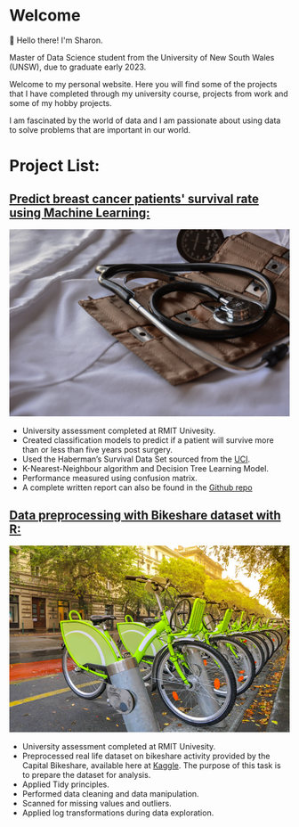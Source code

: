 # Welcome

👋 Hello there! I'm Sharon.

Master of Data Science student from the University of New South Wales (UNSW), due to graduate early 2023.

Welcome to my personal website. Here you will find some of the projects that I have completed through my university course, projects from work and some of my hobby projects.

I am fascinated by the world of data and I am passionate about using data to solve problems that are important in our world. 

# Project List:

## [Predict breast cancer patients' survival rate using Machine Learning:](https://github.com/sharonymtan/data-science-portfolio/tree/main/predicting-patient-survival-rate)
![Image](/images/marcelo-leal-unsplash.jpg)
- University assessment completed at RMIT Univesity.
- Created classification models to predict if a patient will survive more than or less than five years post surgery.
- Used the Haberman’s Survival Data Set sourced from the [UCI](https://archive.ics.uci.edu/ml/datasets/haberman's+survival).
- K-Nearest-Neighbour algorithm and Decision Tree Learning Model.
- Performance measured using confusion matrix.
- A complete written report can also be found in the [Github repo](https://github.com/sharonymtan/data-science-portfolio/tree/main/predicting-patient-survival-rate)




## [Data preprocessing with Bikeshare dataset with R:](https://github.com/sharonymtan/data-science-portfolio/tree/main/bikeshare-dataset-data-preprocessing)
![Image](/images/bikesharing-image.jpg)
- University assessment completed at RMIT Univesity.
- Preprocessed real life dataset on bikeshare activity provided by the Capital Bikeshare, available here at [Kaggle](https://www.kaggle.com/marklvl/bike-sharing-dataset?select=hour.csv). The purpose of this task is to prepare the dataset for analysis.
- Applied Tidy principles.
- Performed data cleaning and data manipulation.
- Scanned for missing values and outliers.
- Applied log transformations during data exploration.




